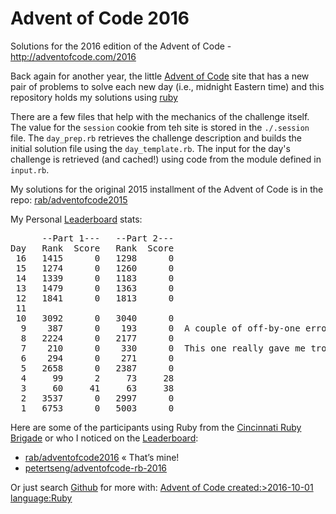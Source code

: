 # Advent of Code 2016 #

Solutions for the 2016 edition of the Advent of Code - http://adventofcode.com/2016

Back again for another year, the little [Advent of Code] site that has a new pair of problems to solve each new day (i.e., midnight Eastern time) and this repository holds my solutions using [ruby](http://ruby-lang.org)

There are a few files that help with the mechanics of the challenge itself. The value for the `session` cookie from teh site is stored in the `./.session` file. The `day_prep.rb` retrieves the challenge description and builds the initial solution file using the `day_template.rb`. The input for the day's challenge is retrieved (and cached!) using code from the module defined in `input.rb`.

My solutions for the original 2015 installment of the Advent of Code is in the repo: [rab/adventofcode2015](https://github.com/rab/adventofcode2015)

My Personal [Leaderboard] stats:

<pre>
      --Part 1---   --Part 2---
Day   Rank  Score   Rank  Score
 16   1415      0   1298      0
 15   1274      0   1260      0
 14   1339      0   1183      0
 13   1479      0   1363      0
 12   1841      0   1813      0
 11
 10   3092      0   3040      0
  9    387      0    193      0  A couple of off-by-one errors slowed me down
  8   2224      0   2177      0
  7    210      0    330      0  This one really gave me trouble. 3rd answer for * and 2nd for **
  6    294      0    271      0
  5   2658      0   2387      0
  4     99      2     73     28
  3     60     41     63     38
  2   3537      0   2997      0
  1   6753      0   5003      0
</pre>

Here are some of the participants using Ruby from the [Cincinnati Ruby Brigade] or who I noticed on the [Leaderboard]:

* [rab/adventofcode2016](https://github.com/rab/adventofcode2016) &laquo;&nbsp;That&rsquo;s&nbsp;mine!
* [petertseng/adventofcode-rb-2016](https://github.com/petertseng/adventofcode-rb-2016)

Or just search [Github] for more with: [Advent of Code created:>2016-10-01 language:Ruby](https://github.com/search?utf8=%E2%9C%93&q=Advent+of+Code+created%3A%3E2016-10-01+language%3ARuby&type=Repositories&ref=advsearch&l=Ruby)

[Advent of Code]: http://www.adventofcode.com/2016/
[Leaderboard]: http://www.adventofcode.com/2016/leaderboard
[Stats]: http://www.adventofcode.com/2016/stats
[Github]: http://github.com/
[Cincinnati Ruby Brigade]: http://cincyrb.com/
